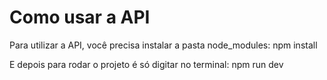 # Como usar a API

Para utilizar a API, você precisa instalar a pasta node_modules: npm install

E depois para rodar o projeto é só digitar no terminal: npm run dev 
